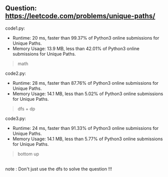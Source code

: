 ## Question: https://leetcode.com/problems/unique-paths/

code1.py:
* Runtime: 20 ms, faster than 99.37% of Python3 online submissions for Unique Paths.
* Memory Usage: 13.9 MB, less than 42.01% of Python3 online submissions for Unique Paths.
>math

code2.py:
* Runtime: 28 ms, faster than 87.76% of Python3 online submissions for Unique Paths.
* Memory Usage: 14.1 MB, less than 5.02% of Python3 online submissions for Unique Paths.
>dfs + dp

code3.py:
* Runtime: 24 ms, faster than 91.33% of Python3 online submissions for Unique Paths.
* Memory Usage: 14.1 MB, less than 5.77% of Python3 online submissions for Unique Paths.
>bottom up

</br>note : Don't just use the dfs to solve the question !!!